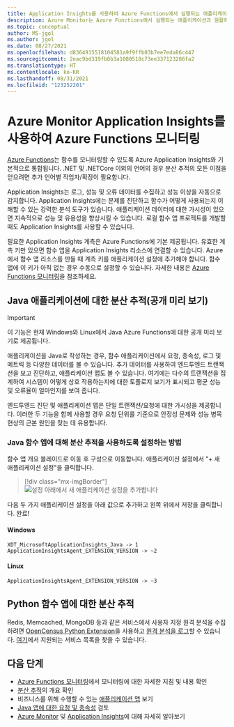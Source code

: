 ```yaml
---
title: Application Insights를 사용하여 Azure Functions에서 실행되는 애플리케이션 모니터링 - Azure Monitor | Microsoft Docs
description: Azure Monitor는 Azure Functions에서 실행되는 애플리케이션과 원활하게 통합되며, 성능을 모니터링하고 앱 관련 문제를 즉시 확인할 수 있습니다.
ms.topic: conceptual
author: MS-jgol
ms.author: jgol
ms.date: 08/27/2021
ms.openlocfilehash: d8364915518104581a9f9ffb03b7ee7eda86c447
ms.sourcegitcommit: 2eac9bd319fb8b3a1080518c73ee337123286fa2
ms.translationtype: HT
ms.contentlocale: ko-KR
ms.lasthandoff: 08/31/2021
ms.locfileid: "123252201"
---
```

# <a name="monitoring-azure-functions-with-azure-monitor-application-insights"></a>Azure Monitor Application Insights를 사용하여 Azure Functions 모니터링

[Azure Functions](../../azure-functions/functions-overview.md)는 함수를 모니터링할 수 있도록 Azure Application Insights와 기본적으로 통합됩니다. .NET 및 .NETCore 이외의 언어의 경우 분산 추적의 모든 이점을 얻으려면 추가 언어별 작업자/확장이 필요합니다. 

Application Insights는 로그, 성능 및 오류 데이터를 수집하고 성능 이상을 자동으로 감지합니다. Application Insights에는 문제를 진단하고 함수가 어떻게 사용되는지 이해할 수 있는 강력한 분석 도구가 있습니다. 애플리케이션 데이터에 대한 가시성이 있으면 지속적으로 성능 및 유용성을 향상시킬 수 있습니다. 로컬 함수 앱 프로젝트를 개발할 때도 Application Insights를 사용할 수 있습니다. 

필요한 Application Insights 계측은 Azure Functions에 기본 제공됩니다. 유효한 계측 키만 있으면 함수 앱을 Application Insights 리소스에 연결할 수 있습니다. Azure에서 함수 앱 리소스를 만들 때 계측 키를 애플리케이션 설정에 추가해야 합니다. 함수 앱에 이 키가 아직 없는 경우 수동으로 설정할 수 있습니다. 자세한 내용은 [Azure Functions 모니터링](../../azure-functions/functions-monitoring.md?tabs=cmd)을 참조하세요.

## <a name="distributed-tracing-for-java-applications-public-preview"></a>Java 애플리케이션에 대한 분산 추적(공개 미리 보기)

> [!IMPORTANT]
> 이 기능은 현재 Windows와 Linux에서 Java Azure Functions에 대한 공개 미리 보기로 제공됩니다.

애플리케이션을 Java로 작성하는 경우, 함수 애플리케이션에서 요청, 종속성, 로그 및 메트릭 등 다양한 데이터를 볼 수 있습니다. 추가 데이터를 사용하여 엔드투엔드 트랜잭션을 보고 진단하고, 애플리케이션 맵도 볼 수 있습니다. 여기에는 다수의 트랜잭션을 집계하여 시스템이 어떻게 상호 작용하는지에 대한 토폴로지 보기가 표시되고 평균 성능 및 오류율이 얼마인지를 보여 줍니다.

엔드투엔드 진단 및 애플리케이션 맵은 단일 트랜잭션/요청에 대한 가시성을 제공합니다. 이러한 두 기능을 함께 사용할 경우 요청 단위를 기준으로 안정성 문제와 성능 병목 현상의 근본 원인을 찾는 데 유용합니다.

### <a name="how-to-enable-distributed-tracing-for-java-function-apps"></a>Java 함수 앱에 대해 분산 추적을 사용하도록 설정하는 방법

함수 앱 개요 블레이드로 이동 후 구성으로 이동합니다. 애플리케이션 설정에서 "+ 새 애플리케이션 설정"을 클릭합니다. 

> [!div class="mx-imgBorder"]
> ![설정 아래에서 새 애플리케이션 설정을 추가합니다](./media//functions/create-new-setting.png)

다음 두 가지 애플리케이션 설정을 아래 값으로 추가하고 왼쪽 위에서 저장을 클릭합니다. 완료!

#### <a name="windows"></a>Windows
```
XDT_MicrosoftApplicationInsights_Java -> 1
ApplicationInsightsAgent_EXTENSION_VERSION -> ~2
```

#### <a name="linux"></a>Linux
```
ApplicationInsightsAgent_EXTENSION_VERSION -> ~3
```

## <a name="distributed-tracing-for-python-function-apps"></a>Python 함수 앱에 대한 분산 추적

Redis, Memcached, MongoDB 등과 같은 서비스에서 사용자 지정 원격 분석을 수집하려면 [OpenCensus Python Extension](https://github.com/census-ecosystem/opencensus-python-extensions-azure)을 사용하고 [원격 분석을 로그](https://docs.microsoft.com/azure/azure-functions/functions-reference-python?tabs=azurecli-linux%2Capplication-level#log-custom-telemetry)할 수 있습니다. [여기](https://github.com/census-instrumentation/opencensus-python/tree/master/contrib)에서 지원되는 서비스 목록을 찾을 수 있습니다.

## <a name="next-steps"></a>다음 단계

* [Azure Functions 모니터링](../../azure-functions/functions-monitoring.md)에서 모니터링에 대한 자세한 지침 및 내용 확인
* [분산 추적](./distributed-tracing.md)의 개요 확인
* 비즈니스를 위해 수행할 수 있는 [애플리케이션 맵](./app-map.md?tabs=net) 보기
* [Java 앱에 대한 요청 및 종속성](./java-in-process-agent.md) 검토
* [Azure Monitor](../overview.md) 및 [Application Insights](./app-insights-overview.md)에 대해 자세히 알아보기
